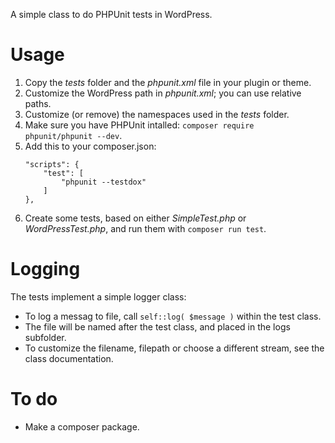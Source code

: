 A simple class to do PHPUnit tests in WordPress.

# Usage

1. Copy the *tests* folder and the *phpunit.xml* file in your plugin or theme.
1. Customize the WordPress path in *phpunit.xml*; you can use relative paths.
1. Customize (or remove) the namespaces used in the *tests* folder.
1. Make sure you have PHPUnit intalled: `composer require phpunit/phpunit --dev`.
1. Add this to your composer.json:
    ```
    "scripts": {
        "test": [
            "phpunit --testdox"
        ]
    },
    ```
1. Create some tests, based on either *SimpleTest.php* or *WordPressTest.php*, and run them with `composer run test`.

# Logging

The tests implement a simple logger class:

- To log a messag to file, call `self::log( $message )` within the test class.
- The file will be named after the test class, and placed in the logs subfolder.
- To customize the filename, filepath or choose a different stream, see the class documentation.

# To do

- Make a composer package.